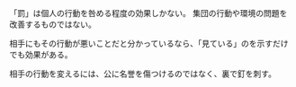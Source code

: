 「罰」は個人の行動を咎める程度の効果しかない。
集団の行動や環境の問題を改善するものではない。

相手にもその行動が悪いことだと分かっているなら、「見ている」のを示すだけでも効果がある。

相手の行動を変えるには、公に名誉を傷つけるのではなく、裏で釘を刺す。
